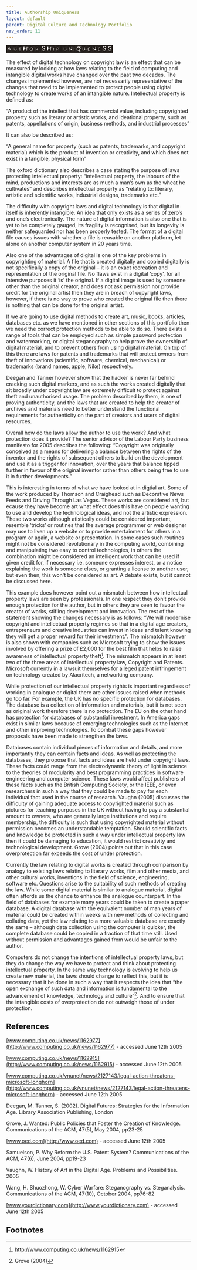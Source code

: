 ```yaml
---
title: Authorship Uniqueness
layout: default
parent: Digital Culture and Technology Portfolio
nav_order: 11
---
```


![](../images/titles/authorship.jpg)

The effect of digital technology on copyright law is an effect that can be measured by looking at how laws relating to the field of computing and intangible digital works have changed over the past two decades. The changes implemented however, are not necessarily representative of the changes that need to be implemented to protect people using digital technology to create works of an intangible nature. Intellectual property is defined as:

“A product of the intellect that has commercial value, including copyrighted property such as literary or artistic works, and ideational property, such as patents, appellations of origin, business methods, and industrial processes”

It can also be described as:

“A general name for property (such as patents, trademarks, and copyright material) which is the product of invention or creativity, and which does not exist in a tangible, physical form”

The oxford dictionary also describes a case stating the purpose of laws protecting intellectual property: “intellectual property, the labours of the mind, productions and interests are as much a man’s own as the wheat he cultivates” and describes intellectual property as “relating to: literary, artistic and scientific works, industrial designs, trademarks etc.”

The difficulty with copyright laws and digital technology is that digital in itself is inherently intangible. An idea that only exists as a series of zero’s and one’s electronically. The nature of digital information is also one that is yet to be completely gauged, its fragility is recognised, but its longevity is neither safeguarded nor has been properly tested. The format of a digital file causes issues with whether a file is reusable on another platform, let alone on another computer system in 20 years time.

Also one of the advantages of digital is one of the key problems in copyrighting of material. A file that is created digitally and copied digitally is not specifically a copy of the original – it is an exact recreation and representation of the original file. No flaws exist in a digital ‘copy’, for all intensive purposes it ‘is’ the original. If a digital image is used by someone other than the original creator, and does not ask permission nor provide credit for the original artist then they are in breach of copyright laws, however, if there is no way to prove who created the original file then there is nothing that can be done for the original artist.

If we are going to use digital methods to create art, music, books, articles, databases etc. as we have mentioned in other sections of this portfolio then we need the correct protection methods to be able to do so. There exists a range of tools that can be employed such as simple password protection and watermarking, or digital steganography to help prove the ownership of digital material, and to prevent others from using digital material. On top of this there are laws for patents and trademarks that will protect owners from theft of innovations (scientific, software, chemical, mechanical) or trademarks (brand names, apple, Nike) respectively.

Deegan and Tanner however show that the hacker is never far behind cracking such digital markers, and as such the works created digitally that sit broadly under copyright law are extremely difficult to protect against theft and unauthorised usage. The problem described by them, is one of proving authenticity, and the laws that are created to help the creator of archives and materials need to better understand the functional requirements for authenticity on the part of creators and users of digital resources.

Overall how do the laws allow the author to use the work? And what protection does it provide? The senior advisor of the Labour Party business manifesto for 2005 describes the following: “Copyright was originally conceived as a means for delivering a balance between the rights of the inventor and the rights of subsequent others to build on the development and use it as a trigger for innovation, over the years that balance tipped further in favour of the original inventor rather than others being free to use it in further developments.”

This is interesting in terms of what we have looked at in digtial art. Some of the work produced by Thomson and Craighead such as Decorative News Feeds and Driving Through Las Vegas. These works are considered art, but ecause they have become art what effect does this have on people wanting to use and develop the technological ideas, and not the artistic expression. These two works although atistically could be considered important, resemble ‘tricks’ or routines that the average programmer or web designer may use to liven up a website or to provide entertainment for others in a program or again, a website or presentation. In some cases such routines might not be considered revolutionary in the computing world, combining and manipulating two easy to control technologies, in others the combination might be considered an intelligent work that can be used if given credit for, if necessary i.e. someone expresses interest, or a notice explaining the work is someone elses, or granting a license to another user, but even then, this won't be considered as art. A debate exists, but it cannot be discussed here.

This example does however point out a mismatch between how intellectual property laws are seen by professionals. In one respect they don’t provide enough protection for the author, but in others they are seen to favour the creator of works, stifling development and innovation. The rest of the statement showing the changes necessary is as follows: “We will modernise copyright and intellectual property regimes so that in a digital age creators, entrepreneurs and creative industries can invest in ideas and talent knowing they will get a proper reward for their investment.”. The mismatch however is also shown with companies such as Microsoft trying to show the issues involved by offering a prize of £2,000 for the best film that helps to raise awareness of intellectual property theft[^1]. The mismatch appears in at least two of the three areas of intellectual property law, Copyright and Patents. Microsoft currently in a lawsuit themselves for alleged patent infringement on technology created by Alacritech, a networking company.

While protection of our intellectual property rights is important regardless of working in analogue or digital there are other issues raised when methods go too far. For example, the UK has no specific protection for databases. The database is a collection of information and materials, but it is not seen as original work therefore there is no protection. The EU on the other hand has protection for databases of substantial investment. In America gaps exist in similar laws because of emerging technologies such as the Internet and other improving technologies. To combat these gaps however proposals have been made to strengthen the laws.

Databases contain individual pieces of information and details, and more importantly they can contain facts and ideas. As well as protecting the databases, they propose that facts and ideas are held under copyright laws. These facts could range from the electrodynamic theory of light in science to the theories of modularity and best programming practices in software engineering and computer science. These laws would affect publishers of these facts such as the British Computing Society, or the IEEE, or even researchers in such a way that they could be made to pay for each individual fact used in the course of research. Vaughn (2005) discusses the difficulty of gaining adequate access to copyrighted material such as pictures for teaching purposes in the UK without having to pay a substantial amount to owners, who are generally large institutions and require membership, the difficulty is such that using copyrighted material without permission becomes an understandable temptation. Should scientific facts and knowledge be protected in such a way under intellectual property law then it could be damaging to education, it would restrict creativity and technological development. Grove (2004) points out that in this case overprotection far exceeds the cost of under protection.

Currently the law relating to digital works is created through comparison by analogy to existing laws relating to literary works, film and other media, and other cultural works, inventions in the field of science, engineering, software etc. Questions arise to the suitability of such methods of creating the law. While some digital material is similar to analogue material, digital often affords us the chance to enhance the analogue counterpart. In the field of databases for example many years could be taken to create a paper database. A digital database with the equivalent number of man years of material could be created within weeks with new methods of collecting and collating data, yet the law relating to a more valuable database are exactly the same – although data collection using the computer is quicker, the complete database could be copied in a fraction of that time still. Used without permission and advantages gained from would be unfair to the author.

Computers do not change the intentions of intellectual property laws, but they do change the way we have to protect and think about protecting intellectual property. In the same way technology is evolving to help us create new material, the laws should change to reflect this, but it is necessary that it be done in such a way that it respects the idea that “the open exchange of such data and information is fundamental to the advancement of knowledge, technology and culture”[^2]. And to ensure that the intangible costs of overprotection do not outweigh those of under protection.

## References

[www.computing.co.uk/news/1162977](http://www.computing.co.uk/news/1162977) \- accessed June 12th 2005

[www.computing.co.uk/news/1162915](http://www.computing.co.uk/news/1162915) \- accessed June 12th 2005

[www.computing.co.uk/vnunet/news/2127143/legal-action-threatens-microsoft-longhorn](http://www.computing.co.uk/vnunet/news/2127143/legal-action-threatens-microsoft-longhorn) \- accessed June 12th 2005

Deegan, M. Tanner, S. (2002). Digital Futures: Strategies for the Information Age. Library Association Publishing, London

Grove, J. Wanted: Public Policies that Foster the Creation of Knowledge. Communications of the ACM, 47(5), May 2004, pp23-25

[www.oed.com](http://www.oed.com) \- accessed June 12th 2005

Samuelson, P. Why Reform the U.S. Patent System? Communications of the ACM, 47(6), June 2004, pp19-23

Vaughn, W. History of Art in the Digital Age. Problems and Possibilities. 2005

Wang, H. Shuozhong, W. Cyber Warfare: Steganography vs. Steganalysis. Communications of the ACM, 47(10), October 2004, pp76-82

[www.yourdictionary.com](http://www.yourdictionary.com) \- accessed June 12th 2005

## Footnotes

[^1]:  http://www.computing.co.uk/news/1162915

[^2]:  Grove (2004)
